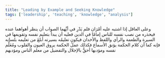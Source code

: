 ```yaml
---
title: "Leading by Example and Seeking Knowledge"
tags: ['leadership', 'teaching', 'knowledge', "analysis"]
---
```


 وعلى العاقل إذا اشتبه عليه أمْرَان فلم يَدْرِ في أيِّهما الصواب أن ينظر أهواهما عنده فيحذره من نصب نفسه للناس إمامًا في الدين فعليه أن يبدأ بتعليم نفسه وتقويمها في السيرة والطعمة والرأي واللفظ والأخدان فيكون تعليمُه بسيرته أبلغَ من تعليمه بلسانه فإنه كما أن كلام الحكمة يؤنق الأسماع فكذلك عملُ الحكمة يروق العيون والقلوب ومُعَلِّم نفسه ومؤدبها أحقُّ بالإجلال والتفضيل من معلم الناس ومؤدبهم
